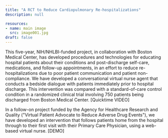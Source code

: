 ```yaml
---
title: "A RCT to Reduce Cardiopulmonary Re-hospitalizations"
description: null

resources:
- name: main image
  src: image001.jpg
draft: false
---
```


This five-year, NIH/NHLBI-funded project, in collaboration with Boston Medical Center, has developed procedures and technologies for educating hospital patients about their conditions and post-discharge self-care, medications, and follow-up appointments, in an effort to reduce re-hospitalizations due to poor patient communication and patient non-compliance. We have developed a conversational virtual nurse agent that conducts a bedside dialogue with patients immediately prior to hospital discharge. This intervention was compared with a standard-of-care control condition in a randomized clinical trial involving 750 patients being discharged from Boston Medical Center. [Quicktime VIDEO]

In a follow-on project funded by the Agency for Healthcare Research
and Quality ("Virtual Patient Advocate to Reduce Adverse Drug Events"),
we have developed an intervention that follows patients home from the
hospital through to their first visit with their Primary Care
Physician, using a web-based virtual nurse. [DEMO]

